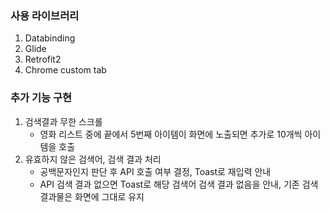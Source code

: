 ### 사용 라이브러리
1. Databinding
2. Glide
3. Retrofit2
4. Chrome custom tab

### 추가 기능 구현
1. 검색결과 무한 스크롤
   * 영화 리스트 중에 끝에서 5번째 아이템이 화면에 노출되면 추가로 10개씩 아이템을 호출
2. 유효하지 않은 검색어, 검색 결과 처리  
   * 공백문자인지 판단 후 API 호출 여부 결정, Toast로 재입력 안내  
   * API 검색 결과 없으면 Toast로 해당 검색어 검색 결과 없음을 안내, 기존 검색 결과물은 화면에 그대로 유지
 
